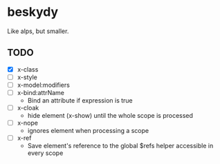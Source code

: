 # beskydy

 Like alps, but smaller.

## TODO

- [x] x-class
- [ ] x-style
- [ ] x-model:modifiers
- [ ] x-bind:attrName
  - Bind an attribute if expression is true
- [ ] x-cloak
  - hide element (x-show) until the whole scope is processed
- [ ] x-nope
  - ignores element when processing a scope
- [ ] x-ref
  - Save element's reference to the global $refs helper accessible in every scope